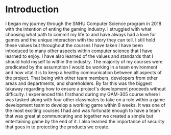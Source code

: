 # Introduction
I began my journey through the SNHU Computer Science program in 2018 with the intention of enting the gaming industry. I struggled with what choosing what path to commit my life to and have always had a love for games and the unique interaction with the story they can tell. I still hold these values but throughout the courses I have taken I have been introduced to many other aspects within computer science that I have learned to enjoy. I have also learned of the values and standards that I should hold myself to within the industry. The majority of my courses were predicated by the assumption I would be working in a team environment and how vital it is to keep a healthy communication between all aspects of the project. That being with other team members, developers from other areas and departments, and shareholders. By far this was the biggest takaway regarding how to ensure a project's development proceeds without difficulty. I experienced this firsthand during my GAM-305 course where I was tasked along with four other classmates to take on a role within a game development team to develop a working game within 8 weeks. It was one of the most exciting courses I had and was fortunate enough to have a team that was great at communcating and together we created a simple but entertaining game by the end of it. 
I also learned the importance of security that goes in to protecting the products we create. 
